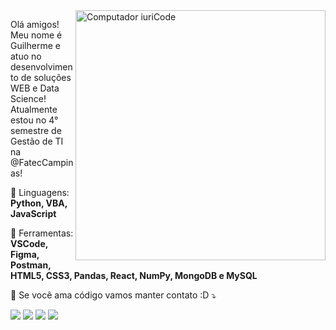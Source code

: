 <img src="https://raw.githubusercontent.com/MicaelliMedeiros/micaellimedeiros/master/image/computer-illustration.png" min-width="400px" max-width="400px" width="400px" align="right" alt="Computador iuriCode">

<p align="left"> 
  Olá amigos!<br>
  Meu nome é Guilherme e atuo no desenvolvimento de soluções WEB e Data Science! <br>
  Atualmente estou no 4° semestre de Gestão de TI na @FatecCampinas!<br>
</p>

<p align="left">
  🦄 Linguagens: <strong>Python, VBA, JavaScript</strong>
</p>

<p align="left">
  💼 Ferramentas: <strong>VSCode, Figma, Postman, HTML5, CSS3, Pandas, React, NumPy, MongoDB e MySQL</strong>
</p>

<p align="left">
  💌 Se você ama código vamos manter contato :D ⤵️
</p>

<p align="left">
  <a href="mailto:gtmelati@gmail.com?Subject=Ei%20Guilherme%21&Body=Escreva%20aqui%20sua%20mensagem%20de%20contato..." alt="Gmail">
  <img src="https://img.shields.io/badge/-Gmail-FF0000?style=flat-square&labelColor=FF0000&logo=gmail&logoColor=white&link=" /></a>

  <a href="https://www.linkedin.com/in/guilherme-torres-melati-6ab69a190/" alt="Linkedin">
  <img src="https://img.shields.io/badge/-Linkedin-0e76a8?style=flat-square&logo=Linkedin&logoColor=white&link=" /></a>

  <a href="https://api.whatsapp.com/send?phone=5519987596434&text=Ei%20Guilherme%2C%20como%20vai%3F" alt="WhatsApp">
  <img src="https://img.shields.io/badge/-WhatsApp-25d366?style=flat-square&labelColor=25d366&logo=whatsapp&logoColor=white&link=https://api.whatsapp.com/send?phone=5519987596434&text=Ei%20Guilherme%2C%20como%20vai%3F"/></a>

  <a href="https://www.instagram.com/melati.nho/" alt="Instagram">
  <img src="https://img.shields.io/badge/-Instagram-DF0174?style=flat-square&labelColor=DF0174&logo=instagram&logoColor=white&link="/></a>
</p>  
